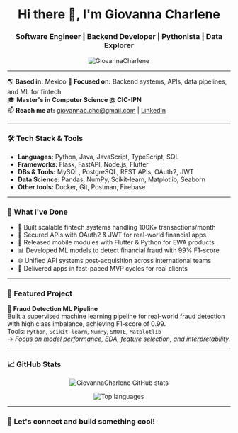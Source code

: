 <h1 align="center">Hi there 👋, I'm Giovanna Charlene</h1>
<h3 align="center">Software Engineer | Backend Developer | Pythonista | Data Explorer</h3>

<p align="center">
  <img src="https://komarev.com/ghpvc/?username=GiovannaCharlene&label=Profile%20views&color=0e75b6&style=flat" alt="GiovannaCharlene" />
</p>

---

🌎 **Based in:** Mexico
🧠 **Focused on:** Backend systems, APIs, data pipelines, and ML for fintech  
🎓 **Master's in Computer Science @ CIC-IPN**  
📫 **Reach me at:** giovannac.chc@gmail.com | [LinkedIn]([https://www.linkedin.com/in/giovanna-chichia](https://www.linkedin.com/in/giovanna-charlene-c-5395ab19a/))

---

### 🛠️ Tech Stack & Tools

- **Languages:** Python, Java, JavaScript, TypeScript, SQL  
- **Frameworks:** Flask, FastAPI, Node.js, Flutter  
- **DBs & Tools:** MySQL, PostgreSQL, REST APIs, OAuth2, JWT  
- **Data Science:** Pandas, NumPy, Scikit-learn, Matplotlib, Seaborn  
- **Other tools:** Docker, Git, Postman, Firebase

---

### 💼 What I've Done

- 🔧 Built scalable fintech systems handling 100K+ transactions/month  
- 🔐 Secured APIs with OAuth2 & JWT for real-world financial apps  
- 📱 Released mobile modules with Flutter & Python for EWA products  
- 📊 Developed ML models to detect financial fraud with 99% F1-score  
- 🌐 Unified API systems post-acquisition across international teams  
- 🚀 Delivered apps in fast-paced MVP cycles for real clients

---

### 📌 Featured Project

🧠 **Fraud Detection ML Pipeline**  
Built a supervised machine learning pipeline for real-world fraud detection with high class imbalance, achieving F1-score of 0.99.  
Tools: `Python`, `Scikit-learn`, `NumPy`, `SMOTE`, `Matplotlib`  
→ *Focus on model performance, EDA, feature selection, and interpretability.*

---

### 📈 GitHub Stats

<p align="center">
  <img src="https://github-readme-stats.vercel.app/api?username=GiovannaCharlene&show_icons=true&theme=tokyonight" alt="GiovannaCharlene GitHub stats" />
</p>

<p align="center">
  <img src="https://github-readme-stats.vercel.app/api/top-langs/?username=GiovannaCharlene&layout=compact&theme=tokyonight" alt="Top languages" />
</p>

---

### 🚀 Let's connect and build something cool!
